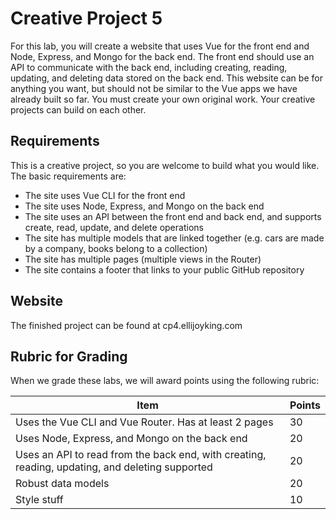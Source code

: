 # Creative Project 5

For this lab, you will create a website that uses Vue for the front end and Node, Express, and Mongo for the back end. The front end should use an API to communicate with the back end, including creating, reading, updating, and deleting data stored on the back end. This website can be for anything you want, but should not be similar to the Vue apps we have already built so far. You must create your own original work. Your creative projects can build on each other.

## Requirements

This is a creative project, so you are welcome to build what you would like. The basic requirements are:

- The site uses Vue CLI for the front end
- The site uses Node, Express, and Mongo on the back end
- The site uses an API between the front end and back end, and supports create, read, update, and delete operations
- The site has multiple models that are linked together (e.g. cars are made by a company, books belong to a collection)
- The site has multiple pages (multiple views in the Router)
- The site contains a footer that links to your public GitHub repository

## Website

The finished project can be found at cp4.ellijoyking.com

## Rubric for Grading

When we grade these labs, we will award points using the following rubric:

| Item                                                                                            | Points |
| --------------------------------------------------------------------------------------------    | ------ |
| Uses the Vue CLI and Vue Router. Has at least 2 pages                                           | 30     |
| Uses Node, Express, and Mongo on the back end                                                   | 20     |
| Uses an API to read from the back end, with creating, reading, updating, and deleting supported | 20     |
| Robust data models                                                                              | 20     |
| Style stuff                                                                                     | 10     |
